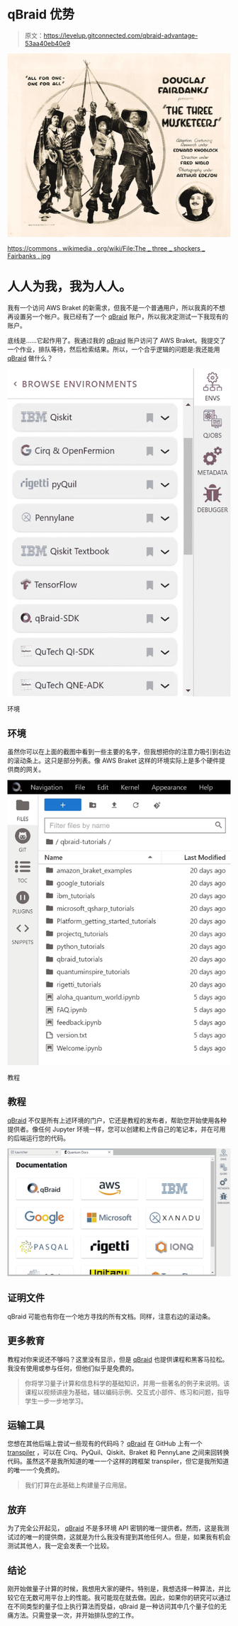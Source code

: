 # qBraid 优势

> 原文：<https://levelup.gitconnected.com/qbraid-advantage-53aa40eb40e9>

![](img/6ef95d921f2e04548838cc430d5c2429.png)

[https://commons . wikimedia . org/wiki/File:The _ three _ shockers _ Fairbanks . jpg](https://commons.wikimedia.org/wiki/File:The_three_musketeers_fairbanks.jpg)

# 人人为我，我为人人。

我有一个访问 AWS Braket 的新需求，但我不是一个普通用户，所以我真的不想再设置另一个帐户。我已经有了一个 [qBraid](https://qbraid.com/) 账户，所以我决定测试一下我现有的账户。

底线是……它起作用了。我通过我的 [qBraid](https://qbraid.com/) 账户访问了 AWS Braket。我提交了一个作业，排队等待，然后检索结果。所以，一个合乎逻辑的问题是:我还能用 [qBraid](https://qbraid.com/) 做什么？

![](img/95a5258a0d0791a05ef769ac6af798d0.png)

环境

## 环境

虽然你可以在上面的截图中看到一些主要的名字，但我想把你的注意力吸引到右边的滚动条上。这只是部分列表。像 AWS Braket 这样的环境实际上是多个硬件提供商的网关。

![](img/35e2b852c5d2d32c362635e9afc920fd.png)

教程

## 教程

[qBraid](https://qbraid.com/) 不仅是所有上述环境的门户，它还是教程的发布者，帮助您开始使用各种提供者。像任何 Jupyter 环境一样，您可以创建和上传自己的笔记本，并在可用的后端运行您的代码。

![](img/4bc7d6875e9dfc5350ac06652d7e5c7e.png)

## 证明文件

qBraid 可能也有你在一个地方寻找的所有文档。同样，注意右边的滚动条。

## 更多教育

教程对你来说还不够吗？这里没有显示，但是 [qBraid](https://qbraid.com/) 也提供课程和黑客马拉松。我没有使用或参与任何，但他们似乎是免费的。

> 你将学习量子计算和信息科学的基础知识，并用一些著名的例子来说明。该课程以视频讲座为基础，辅以编码示例、交互式小部件、练习和问题，指导学生一步一步地学习。

## 运输工具

您想在其他后端上尝试一些现有的代码吗？ [qBraid](https://qbraid.com/) 在 GitHub 上有一个 [transpiler](https://github.com/qBraid/qbraid-lab-demo/blob/main/qbraid_sdk_transpiler.ipynb) ，可以在 Cirq、PyQuil、Qiskit、Braket 和 PennyLane 之间来回转换代码。虽然这不是我所知道的唯一一个这样的跨框架 transpiler，但它是我所知道的唯一一个免费的。

> 我们打算在此基础上构建量子应用层。

## 放弃

为了完全公开起见， [qBraid](https://qbraid.com/) 不是多环境 API 密钥的唯一提供者。然而，这是我测试过的唯一的提供商，这就是为什么我没有提到其他任何人。但是，如果我有机会测试其他人，我一定会发表一个比较。

## 结论

刚开始做量子计算的时候，我想用大家的硬件。特别是，我想选择一种算法，并比较它在无数可用平台上的性能。我可能现在就去做。因此，如果你的研究可以通过在不同类型的量子位上执行算法而受益，qBraid 是一种访问其中几个量子位的无痛方法。只需登录一次，并开始排队您的工作。